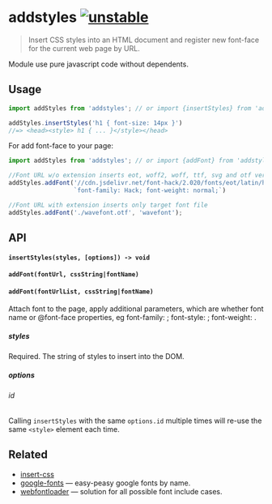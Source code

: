 # addstyles [![unstable](http://badges.github.io/stability-badges/dist/stable.svg)](http://github.com/badges/stability-badges)

> Insert CSS styles into an HTML document and register new font-face for the current web page by URL.

Module use pure javascript code without dependents.

## Usage
```js
import addStyles from 'addstyles'; // or import {insertStyles} from 'addstyles';

addStyles.insertStyles('h1 { font-size: 14px }')
//=> <head><style> h1 { ... }</style></head>
```

For add font-face to your page:
```js
import addStyles from 'addstyles'; // or import {addFont} from 'addstyles';

//Font URL w/o extension inserts eot, woff2, woff, ttf, svg and otf versions
addStyles.addFont('//cdn.jsdelivr.net/font-hack/2.020/fonts/eot/latin/hack-regular-latin-webfont',
                  `font-family: Hack; font-weight: normal;`)

//Font URL with extension inserts only target font file
addStyles.addFont('./wavefont.otf', 'wavefont');
```

## API

#### `insertStyles(styles, [options]) -> void`

#### `addFont(fontUrl, cssString|fontName)`
#### `addFont(fontUrlList, cssString|fontName)`

Attach font to the page, apply additional parameters, which are whether font name or @font-face properties, eg font-family: <x>; font-style: <y>; font-weight: <z>.
##### styles

Required. The string of styles to insert into the DOM.

##### options

###### id

Calling `insertStyles` with the same `options.id` multiple times will re-use the same `<style>` element each time.

## Related

* [insert-css](https://github.com/substack/insert-css)
* [google-fonts](https://github.com/hughsk/google-fonts) — easy-peasy google fonts by name.
* [webfontloader](https://github.com/typekit/webfontloader) — solution for all possible font include cases.